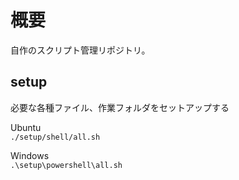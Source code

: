 # 概要

自作のスクリプト管理リポジトリ。

## setup
必要な各種ファイル、作業フォルダをセットアップする

Ubuntu  
`./setup/shell/all.sh`

Windows  
`.\setup\powershell\all.sh`
